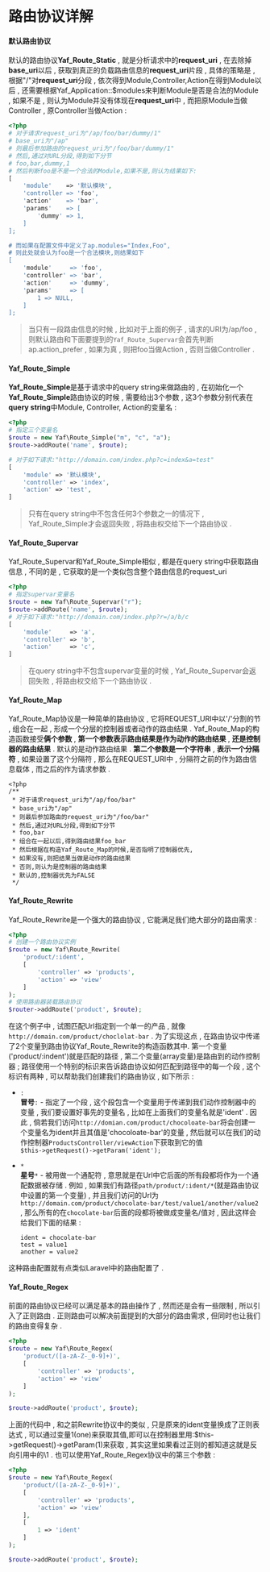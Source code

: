 # 路由协议详解

#### 默认路由协议

默认的路由协议**Yaf\_Route\_Static** , 就是分析请求中的**request\_uri** , 在去除掉**base\_uri**以后 , 获取到真正的负载路由信息的**request\_uri**片段 , 具体的策略是 , 根据"/"对**request\_uri**分段 , 依次得到Module,Controller,Action在得到Module以后 , 还需要根据Yaf\_Application::$modules来判断Module是否是合法的Module , 如果不是 , 则认为Module并没有体现在**request\_uri**中 , 而把原Module当做Controller , 原Controller当做Action :

```php
<?php
# 对于请求request_uri为"/ap/foo/bar/dummy/1"
# base_uri为"/ap"
# 则最后参加路由的request_uri为"/foo/bar/dummy/1"
# 然后,通过对URL分段,得到如下分节
# foo,bar,dummy,1
# 然后判断foo是不是一个合法的Module,如果不是,则认为结果如下:
[
    'module'    => '默认模块',
    'controller => 'foo',
    'action'    => 'bar',
    'params'    => [
        'dummy' => 1,
    ]
];

# 而如果在配置文件中定义了ap.modules="Index,Foo",
# 则此处就会认为foo是一个合法模块,则结果如下
[
    'module'     => 'foo',
    'controller' => 'bar',
    'action'     => 'dummy',
    'params'     => [
        1 => NULL,
    ]
];
```

> 当只有一段路由信息的时候 , 比如对于上面的例子 , 请求的URI为/ap/foo , 则默认路由和下面要提到的`Yaf_Route_Supervar`会首先判断ap.action\_prefer , 如果为真 , 则把foo当做Action , 否则当做Controller .

#### Yaf\_Route\_Simple

**Yaf\_Route\_Simple**是基于请求中的query string来做路由的 , 在初始化一个**Yaf\_Route\_Simple**路由协议的时候 , 需要给出3个参数 , 这3个参数分别代表在**query string**中Module, Controller, Action的变量名 :

```php
<?php
# 指定三个变量名
$route = new Yaf\Route_Simple("m", "c", "a");
$route->addRoute('name', $route);

# 对于如下请求:"http://domain.com/index.php?c=index&a=test"
[
    'module' => '默认模块',
    'controller' => 'index',
    'action' => 'test',
]
```

> 只有在query string中不包含任何3个参数之一的情况下 , Yaf\_Route\_Simple才会返回失败 , 将路由权交给下一个路由协议 .

#### Yaf\_Route\_Supervar

Yaf\_Route\_Supervar和Yaf\_Route\_Simple相似 , 都是在query string中获取路由信息 , 不同的是 , 它获取的是一个类似包含整个路由信息的request\_uri

```php
<?php
# 指定supervar变量名
$route = new Yaf\Route_Supervar("r");
$route->addRoute('name', $route);
# 对于如下请求:"http://domain.com/index.php?r=/a/b/c
[
    'module'     => 'a',
    'controller' => 'b',
    'action'     => 'c',
]
```

> 在query string中不包含supervar变量的时候 , Yaf\_Route\_Supervar会返回失败 , 将路由权交给下一个路由协议 .

#### Yaf\_Route\_Map

Yaf\_Route\_Map协议是一种简单的路由协议 , 它将REQUEST\_URI中以'/'分割的节 , 组合在一起 , 形成一个分层的控制器或者动作的路由结果 . Yaf\_Route\_Map的构造函数接受**俩个参数** , **第一个参数表示路由结果是作为动作的路由结果** , **还是控制器的路由结果** . 默认的是动作路由结果 . **第二个参数是一个字符串** , **表示一个分隔符** , 如果设置了这个分隔符 , 那么在REQUEST\_URI中 , 分隔符之前的作为路由信息载体 , 而之后的作为请求参数 .

```
<?php
/**
 * 对于请求request_uri为"/ap/foo/bar"
 * base_uri为"/ap"
 * 则最后参加路由的request_uri为"/foo/bar"
 * 然后,通过对URL分段,得到如下分节
 * foo,bar
 * 组合在一起以后,得到路由结果foo_bar
 * 然后根据在构造Yaf_Route_Map的时候,是否指明了控制器优先,
 * 如果没有,则把结果当做是动作的路由结果
 * 否则,则认为是控制器的路由结果
 * 默认的,控制器优先为FALSE
 */
```

#### Yaf\_Route\_Rewrite

Yaf\_Route\_Rewrite是一个强大的路由协议 , 它能满足我们绝大部分的路由需求 :

```php
<?php
# 创建一个路由协议实例
$route = new Yaf\Route_Rewrite(
    'product/:ident',
    [
        'controller' => 'products',
        'action' => 'view'
    ]
);
# 使用路由器装载路由协议
$router->addRoute('product', $route);
```

在这个例子中 , 试图匹配Url指定到一个单一的产品 , 就像`http://domain.com/product/choclolat-bar` . 为了实现这点 , 在路由协议中传递了2个变量到路由协议Yaf\_Route\_Rewrite的构造函数其中. 第一个变量\('product/:indent'\)就是匹配的路径 , 第二个变量\(array变量\)是路由到的动作控制器 ; 路径使用一个特别的标识来告诉路由协议如何匹配到路径中的每一个段 , 这个标识有两种 , 可以帮助我们创建我们的路由协议 , 如下所示 :

* `:`  
  **冒号**`:` - 指定了一个段 , 这个段包含一个变量用于传递到我们动作控制器中的变量 , 我们要设置好事先的变量名 , 比如在上面我们的变量名就是'ident' . 因此 , 倘若我们访问`http://domian.com/product/chocoloate-bar`将会创建一个变量名为ident并且其值是'chocoloate-bar'的变量 , 然后就可以在我们的动作控制器`ProductsController/viewAction`下获取到它的值  
  `$this->getRequest()->getParam('ident');`

* `*`  
  **星号**`*` - 被用做一个通配符 , 意思就是在Url中它后面的所有段都将作为一个通配数据被存储 . 例如 , 如果我们有路径`path/product/:ident/*`\(就是路由协议中设置的第一个变量\) ,  并且我们访问的Url为`http://domain.com/product/chocolate-bar/test/value1/another/value2` , 那么所有的在`chocolate-bar`后面的段都将被做成变量名/值对 , 因此这样会给我们下面的结果 :

  ```
  ident = chocolate-bar
  test = value1
  another = value2
  ```

这种路由配置就有点类似Laravel中的路由配置了 .

#### Yaf\_Route\_Regex

前面的路由协议已经可以满足基本的路由操作了 , 然而还是会有一些限制 , 所以引入了正则路由 . 正则路由可以解决前面提到的大部分的路由需求 , 但同时也让我们的路由变得复杂 .

```php
<?php
$route = new Yaf\Route_Regex(
    'product/([a-zA-Z-_0-9]+)',
    [
        'controller' => 'products',
        'action' => 'view'
    ]
);

$route->addRoute('product', $route);
```

上面的代码中 , 和之前Rewrite协议中的类似 , 只是原来的ident变量换成了正则表达式 , 可以通过变量1\(one\)来获取其值,即可以在控制器里用:$this-&gt;getRequest\(\)-&gt;getParam\(1\)来获取 , 其实这里如果看过正则的都知道这就是反向引用中的\1 . 也可以使用Yaf\_Route\_Regex协议中的第三个参数 :

```php
<?php
$route = new Yaf\Route_Regex(
    'product/([a-zA-Z-_0-9]+)',
    [
        'controller' => 'products',
        'action' => 'view'
    ],
    [
        1 => 'ident'
    ]
);

$route->addRoute('product', $route);
```



